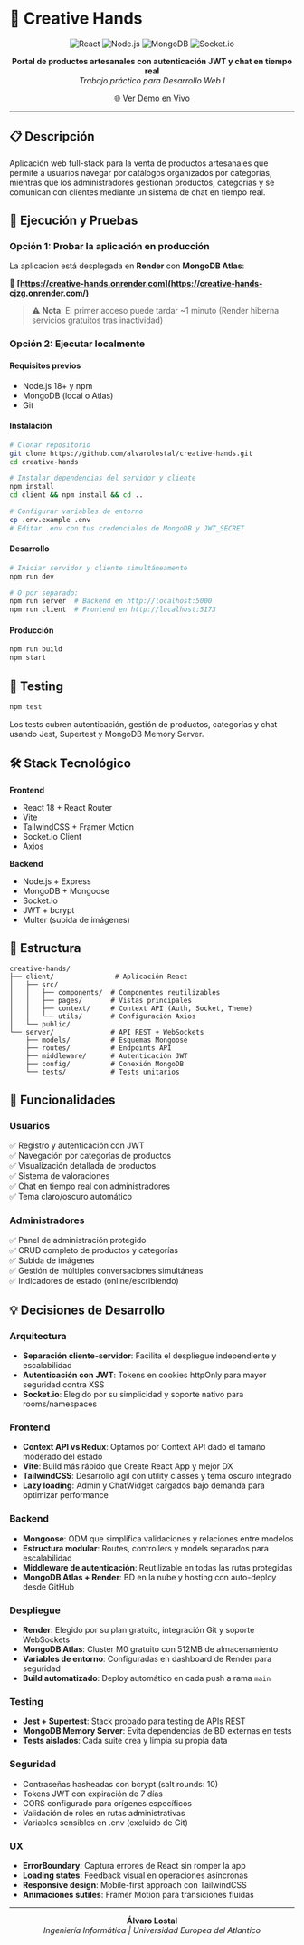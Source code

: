 # 🎨 Creative Hands

<div align="center">

![React](https://img.shields.io/badge/React-18.2-61DAFB?style=for-the-badge&logo=react&logoColor=white)
![Node.js](https://img.shields.io/badge/Node.js-20.x-339933?style=for-the-badge&logo=nodedotjs&logoColor=white)
![MongoDB](https://img.shields.io/badge/MongoDB-8.0-47A248?style=for-the-badge&logo=mongodb&logoColor=white)
![Socket.io](https://img.shields.io/badge/Socket.io-4.6-010101?style=for-the-badge&logo=socketdotio&logoColor=white)

**Portal de productos artesanales con autenticación JWT y chat en tiempo real**  
_Trabajo práctico para Desarrollo Web I_

[🌐 Ver Demo en Vivo](https://creative-hands.onrender.com)

</div>

---

## 📋 Descripción

Aplicación web full-stack para la venta de productos artesanales que permite a usuarios navegar por catálogos organizados por categorías, mientras que los administradores gestionan productos, categorías y se comunican con clientes mediante un sistema de chat en tiempo real.

## 🚀 Ejecución y Pruebas

### Opción 1: Probar la aplicación en producción

La aplicación está desplegada en **Render** con **MongoDB Atlas**:

🔗 **[https://creative-hands.onrender.com](https://creative-hands-cjzg.onrender.com/)**

> ⚠️ **Nota**: El primer acceso puede tardar ~1 minuto (Render hiberna servicios gratuitos tras inactividad)

### Opción 2: Ejecutar localmente

#### Requisitos previos
- Node.js 18+ y npm
- MongoDB (local o Atlas)
- Git

#### Instalación

```bash
# Clonar repositorio
git clone https://github.com/alvarolostal/creative-hands.git
cd creative-hands

# Instalar dependencias del servidor y cliente
npm install
cd client && npm install && cd ..

# Configurar variables de entorno
cp .env.example .env
# Editar .env con tus credenciales de MongoDB y JWT_SECRET
```

#### Desarrollo

```bash
# Iniciar servidor y cliente simultáneamente
npm run dev

# O por separado:
npm run server  # Backend en http://localhost:5000
npm run client  # Frontend en http://localhost:5173
```

#### Producción

```bash
npm run build
npm start
```

## 🧪 Testing

```bash
npm test
```

Los tests cubren autenticación, gestión de productos, categorías y chat usando Jest, Supertest y MongoDB Memory Server.

## 🛠️ Stack Tecnológico

**Frontend**
- React 18 + React Router
- Vite
- TailwindCSS + Framer Motion
- Socket.io Client
- Axios

**Backend**
- Node.js + Express
- MongoDB + Mongoose
- Socket.io
- JWT + bcrypt
- Multer (subida de imágenes)

## 📁 Estructura

```
creative-hands/
├── client/               # Aplicación React
│   ├── src/
│   │   ├── components/  # Componentes reutilizables
│   │   ├── pages/       # Vistas principales
│   │   ├── context/     # Context API (Auth, Socket, Theme)
│   │   └── utils/       # Configuración Axios
│   └── public/
└── server/              # API REST + WebSockets
    ├── models/          # Esquemas Mongoose
    ├── routes/          # Endpoints API
    ├── middleware/      # Autenticación JWT
    ├── config/          # Conexión MongoDB
    └── tests/           # Tests unitarios
```

## 🎯 Funcionalidades

### Usuarios
✅ Registro y autenticación con JWT  
✅ Navegación por categorías de productos  
✅ Visualización detallada de productos  
✅ Sistema de valoraciones  
✅ Chat en tiempo real con administradores  
✅ Tema claro/oscuro automático

### Administradores
✅ Panel de administración protegido  
✅ CRUD completo de productos y categorías  
✅ Subida de imágenes  
✅ Gestión de múltiples conversaciones simultáneas  
✅ Indicadores de estado (online/escribiendo)

## 💡 Decisiones de Desarrollo

### Arquitectura
- **Separación cliente-servidor**: Facilita el despliegue independiente y escalabilidad
- **Autenticación con JWT**: Tokens en cookies httpOnly para mayor seguridad contra XSS
- **Socket.io**: Elegido por su simplicidad y soporte nativo para rooms/namespaces

### Frontend
- **Context API vs Redux**: Optamos por Context API dado el tamaño moderado del estado
- **Vite**: Build más rápido que Create React App y mejor DX
- **TailwindCSS**: Desarrollo ágil con utility classes y tema oscuro integrado
- **Lazy loading**: Admin y ChatWidget cargados bajo demanda para optimizar performance

### Backend
- **Mongoose**: ODM que simplifica validaciones y relaciones entre modelos
- **Estructura modular**: Routes, controllers y models separados para escalabilidad
- **Middleware de autenticación**: Reutilizable en todas las rutas protegidas
- **MongoDB Atlas + Render**: BD en la nube y hosting con auto-deploy desde GitHub

### Despliegue
- **Render**: Elegido por su plan gratuito, integración Git y soporte WebSockets
- **MongoDB Atlas**: Cluster M0 gratuito con 512MB de almacenamiento
- **Variables de entorno**: Configuradas en dashboard de Render para seguridad
- **Build automatizado**: Deploy automático en cada push a rama `main`

### Testing
- **Jest + Supertest**: Stack probado para testing de APIs REST
- **MongoDB Memory Server**: Evita dependencias de BD externas en tests
- **Tests aislados**: Cada suite crea y limpia su propia data

### Seguridad
- Contraseñas hasheadas con bcrypt (salt rounds: 10)
- Tokens JWT con expiración de 7 días
- CORS configurado para orígenes específicos
- Validación de roles en rutas administrativas
- Variables sensibles en .env (excluido de Git)

### UX
- **ErrorBoundary**: Captura errores de React sin romper la app
- **Loading states**: Feedback visual en operaciones asíncronas
- **Responsive design**: Mobile-first approach con TailwindCSS
- **Animaciones sutiles**: Framer Motion para transiciones fluidas

---

<div align="center">

**Álvaro Lostal**  
_Ingeniería Informática | Universidad Europea del Atlantico_

</div>

